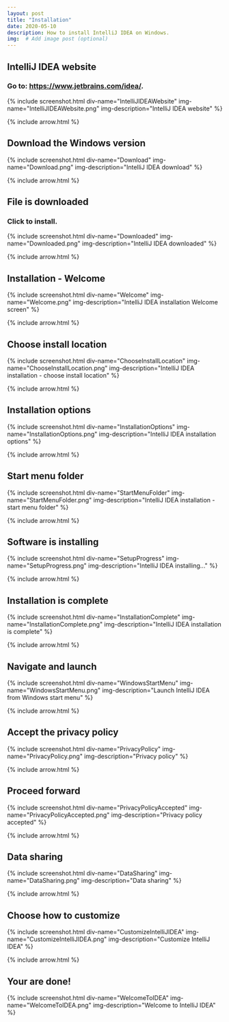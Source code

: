 ```yaml
---
layout: post
title: "Installation"
date: 2020-05-10
description: How to install IntelliJ IDEA on Windows.
img:  # Add image post (optional)
---
```

## IntelliJ IDEA website

### Go to: <https://www.jetbrains.com/idea/>.

{% include screenshot.html
	div-name="IntelliJIDEAWebsite"
	img-name="IntelliJIDEAWebsite.png"
	img-description="IntelliJ IDEA website"
%}

{% include arrow.html %}

## Download the Windows version

{% include screenshot.html
	div-name="Download"
	img-name="Download.png"
	img-description="IntelliJ IDEA download"
%}

{% include arrow.html %}

## File is downloaded

### Click to install.

{% include screenshot.html
	div-name="Downloaded"
	img-name="Downloaded.png"
	img-description="IntelliJ IDEA downloaded"
%}

{% include arrow.html %}

## Installation - Welcome

{% include screenshot.html
	div-name="Welcome"
	img-name="Welcome.png"
	img-description="IntelliJ IDEA installation Welcome screen"
%}

{% include arrow.html %}

## Choose install location

{% include screenshot.html
	div-name="ChooseInstallLocation"
	img-name="ChooseInstallLocation.png"
	img-description="IntelliJ IDEA installation - choose install location"
%}

{% include arrow.html %}

## Installation options

{% include screenshot.html
	div-name="InstallationOptions"
	img-name="InstallationOptions.png"
	img-description="IntelliJ IDEA installation options"
%}

{% include arrow.html %}

## Start menu folder

{% include screenshot.html
	div-name="StartMenuFolder"
	img-name="StartMenuFolder.png"
	img-description="IntelliJ IDEA installation - start menu folder"
%}

{% include arrow.html %}

## Software is installing

{% include screenshot.html
	div-name="SetupProgress"
	img-name="SetupProgress.png"
	img-description="IntelliJ IDEA installing..."
%}

{% include arrow.html %}

## Installation is complete

{% include screenshot.html
	div-name="InstallationComplete"
	img-name="InstallationComplete.png"
	img-description="IntelliJ IDEA installation is complete"
%}

{% include arrow.html %}

## Navigate and launch

{% include screenshot.html
	div-name="WindowsStartMenu"
	img-name="WindowsStartMenu.png"
	img-description="Launch IntelliJ IDEA from Windows start menu"
%}

{% include arrow.html %}

## Accept the privacy policy

{% include screenshot.html
	div-name="PrivacyPolicy"
	img-name="PrivacyPolicy.png"
	img-description="Privacy policy"
%}

{% include arrow.html %}

## Proceed forward

{% include screenshot.html
	div-name="PrivacyPolicyAccepted"
	img-name="PrivacyPolicyAccepted.png"
	img-description="Privacy policy accepted"
%}

{% include arrow.html %}

## Data sharing

{% include screenshot.html
	div-name="DataSharing"
	img-name="DataSharing.png"
	img-description="Data sharing"
%}

{% include arrow.html %}

## Choose how to customize

{% include screenshot.html
	div-name="CustomizeIntelliJIDEA"
	img-name="CustomizeIntelliJIDEA.png"
	img-description="Customize IntelliJ IDEA"
%}

{% include arrow.html %}

## Your are done!

{% include screenshot.html
	div-name="WelcomeToIDEA"
	img-name="WelcomeToIDEA.png"
	img-description="Welcome to IntelliJ IDEA"
%}
